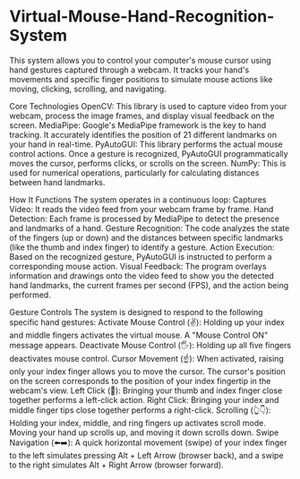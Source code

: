 # Virtual-Mouse-Hand-Recognition-System
This system allows you to control your computer's mouse cursor using hand gestures captured through a webcam. It tracks your hand's movements and specific finger positions to simulate mouse actions like moving, clicking, scrolling, and navigating.

Core Technologies
OpenCV: This library is used to capture video from your webcam, process the image frames, and display visual feedback on the screen.
MediaPipe: Google's MediaPipe framework is the key to hand tracking. It accurately identifies the position of 21 different landmarks on your hand in real-time.
PyAutoGUI: This library performs the actual mouse control actions. Once a gesture is recognized, PyAutoGUI programmatically moves the cursor, performs clicks, or scrolls on the screen.
NumPy: This is used for numerical operations, particularly for calculating distances between hand landmarks.

How It Functions
The system operates in a continuous loop:
Captures Video: It reads the video feed from your webcam frame by frame.
Hand Detection: Each frame is processed by MediaPipe to detect the presence and landmarks of a hand.
Gesture Recognition: The code analyzes the state of the fingers (up or down) and the distances between specific landmarks (like the thumb and index finger) to identify a gesture.
Action Execution: Based on the recognized gesture, PyAutoGUI is instructed to perform a corresponding mouse action.
Visual Feedback: The program overlays information and drawings onto the video feed to show you the detected hand landmarks, the current frames per second (FPS), and the action being performed.


Gesture Controls
The system is designed to respond to the following specific hand gestures:
Activate Mouse Control (✌️): Holding up your index and middle fingers activates the virtual mouse. A "Mouse Control ON" message appears.
Deactivate Mouse Control (🖐️): Holding up all five fingers deactivates mouse control.
Cursor Movement (☝️): When activated, raising only your index finger allows you to move the cursor. The cursor's position on the screen corresponds to the position of your index fingertip in the webcam's view.
Left Click (🤏): Bringing your thumb and index finger close together performs a left-click action.
Right Click: Bringing your index and middle finger tips close together performs a right-click.
Scrolling (👆👇): Holding your index, middle, and ring fingers up activates scroll mode. Moving your hand up scrolls up, and moving it down scrolls down.
Swipe Navigation (⬅️➡️): A quick horizontal movement (swipe) of your index finger to the left simulates pressing Alt + Left Arrow (browser back), and a swipe to the right simulates Alt + Right Arrow (browser forward).
